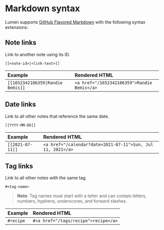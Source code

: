 # Markdown syntax

Lumen supports [GitHub Flavored Markdown](https://github.github.com/gfm/) with the following syntax extensions:

## Note links

Link to another note using its ID.

```
[[<note-id>|<link-text>]]
```

| Example                           | Rendered HTML                               |
| :-------------------------------- | :------------------------------------------ |
| `[[1652342106359\|Randie Bemis]]` | `<a href="/1652342106359">Randie Bemis</a>` |

## Date links

Link to all other notes that reference the same date.

```
[[YYYY-MM-DD]]
```

| Example          | Rendered HTML                                               |
| :--------------- | :---------------------------------------------------------- |
| `[[2021-07-11]]` | `<a href="/calendar?date=2021-07-11">Sun, Jul 11, 2021</a>` |

## Tag links

Link to all other notes with the same tag.

```
#<tag-name>
```

> **Note**: Tag names must start with a letter and can contain letters, numbers, hyphens, underscores, and forward slashes.

| Example   | Rendered HTML                        |
| :-------- | :----------------------------------- |
| `#recipe` | `#<a href="/tags/recipe">recipe</a>` |
